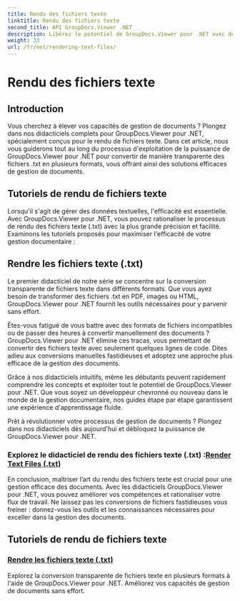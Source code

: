 ```yaml
---
title: Rendu des fichiers texte
linktitle: Rendu des fichiers texte
second_title: API GroupDocs.Viewer .NET
description: Libérez le potentiel de GroupDocs.Viewer pour .NET avec des didacticiels sur le rendu des fichiers texte. Convertissez les fichiers .txt dans différents formats pour une gestion améliorée des documents.
weight: 33
url: /fr/net/rendering-text-files/
---
```


# Rendu des fichiers texte

## Introduction

Vous cherchez à élever vos capacités de gestion de documents ? Plongez dans nos didacticiels complets pour GroupDocs.Viewer pour .NET, spécialement conçus pour le rendu de fichiers texte. Dans cet article, nous vous guiderons tout au long du processus d'exploitation de la puissance de GroupDocs.Viewer pour .NET pour convertir de manière transparente des fichiers .txt en plusieurs formats, vous offrant ainsi des solutions efficaces de gestion de documents.

## Tutoriels de rendu de fichiers texte

Lorsqu'il s'agit de gérer des données textuelles, l'efficacité est essentielle. Avec GroupDocs.Viewer pour .NET, vous pouvez rationaliser le processus de rendu des fichiers texte (.txt) avec la plus grande précision et facilité. Examinons les tutoriels proposés pour maximiser l'efficacité de votre gestion documentaire :

## Rendre les fichiers texte (.txt)

Le premier didacticiel de notre série se concentre sur la conversion transparente de fichiers texte dans différents formats. Que vous ayez besoin de transformer des fichiers .txt en PDF, images ou HTML, GroupDocs.Viewer pour .NET fournit les outils nécessaires pour y parvenir sans effort. 

Êtes-vous fatigué de vous battre avec des formats de fichiers incompatibles ou de passer des heures à convertir manuellement des documents ? GroupDocs.Viewer pour .NET élimine ces tracas, vous permettant de convertir des fichiers texte avec seulement quelques lignes de code. Dites adieu aux conversions manuelles fastidieuses et adoptez une approche plus efficace de la gestion des documents.

Grâce à nos didacticiels intuitifs, même les débutants peuvent rapidement comprendre les concepts et exploiter tout le potentiel de GroupDocs.Viewer pour .NET. Que vous soyez un développeur chevronné ou nouveau dans le monde de la gestion documentaire, nos guides étape par étape garantissent une expérience d'apprentissage fluide.

Prêt à révolutionner votre processus de gestion de documents ? Plongez dans nos didacticiels dès aujourd'hui et débloquez la puissance de GroupDocs.Viewer pour .NET.

###  Explorez le didacticiel de rendu des fichiers texte (.txt) :[Render Text Files (.txt)](./render-txt/)

En conclusion, maîtriser l’art du rendu des fichiers texte est crucial pour une gestion efficace des documents. Avec les didacticiels GroupDocs.Viewer pour .NET, vous pouvez améliorer vos compétences et rationaliser votre flux de travail. Ne laissez pas les conversions de fichiers fastidieuses vous freiner : donnez-vous les outils et les connaissances nécessaires pour exceller dans la gestion des documents.
## Tutoriels de rendu de fichiers texte
### [Rendre les fichiers texte (.txt)](./render-txt/)
Explorez la conversion transparente de fichiers texte en plusieurs formats à l'aide de GroupDocs.Viewer pour .NET. Améliorez vos capacités de gestion de documents sans effort.